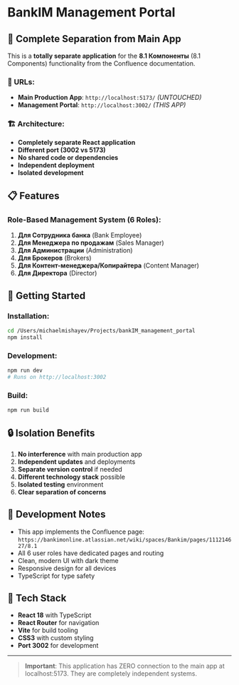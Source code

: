 # BankIM Management Portal

## 🎯 **Complete Separation from Main App**

This is a **totally separate application** for the **8.1 Компоненты** (8.1 Components) functionality from the Confluence documentation.

### **🔗 URLs:**
- **Main Production App**: `http://localhost:5173/` *(UNTOUCHED)*
- **Management Portal**: `http://localhost:3002/` *(THIS APP)*

### **🏗️ Architecture:**
- **Completely separate React application**
- **Different port (3002 vs 5173)**
- **No shared code or dependencies**
- **Independent deployment**
- **Isolated development**

## 📋 **Features**

### **Role-Based Management System (6 Roles):**

1. **Для Сотрудника банка** (Bank Employee)
2. **Для Менеджера по продажам** (Sales Manager)
3. **Для Администрации** (Administration)
4. **Для Брокеров** (Brokers)
5. **Для Контент-менеджера/Копирайтера** (Content Manager)
6. **Для Директора** (Director)

## 🚀 **Getting Started**

### **Installation:**
```bash
cd /Users/michaelmishayev/Projects/bankIM_management_portal
npm install
```

### **Development:**
```bash
npm run dev
# Runs on http://localhost:3002
```

### **Build:**
```bash
npm run build
```

## 🔒 **Isolation Benefits**

1. **No interference** with main production app
2. **Independent updates** and deployments
3. **Separate version control** if needed
4. **Different technology stack** possible
5. **Isolated testing** environment
6. **Clear separation of concerns**

## 📝 **Development Notes**

- This app implements the Confluence page: `https://bankimonline.atlassian.net/wiki/spaces/Bankim/pages/111214627/8.1`
- All 6 user roles have dedicated pages and routing
- Clean, modern UI with dark theme
- Responsive design for all devices
- TypeScript for type safety

## 🎨 **Tech Stack**

- **React 18** with TypeScript
- **React Router** for navigation
- **Vite** for build tooling
- **CSS3** with custom styling
- **Port 3002** for development

---

> **Important**: This application has ZERO connection to the main app at localhost:5173. They are completely independent systems. 